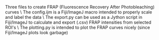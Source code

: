 Three files to create FRAP (Fluorescence Recovery After Photobleaching) curves \\
The config.ijm is a Fiji/ImageJ macro intended to properly scale and label the data \\
The export.py can be used as a Jython script in Fiji/ImageJ to calculate and export (.csv) FRAP intensities from selected ROI's \\
The plotting.py is intended to plot the FRAP curves nicely (since Fiji/ImageJ plots look garbage)
